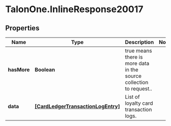 # TalonOne.InlineResponse20017

## Properties

Name | Type | Description | Notes
------------ | ------------- | ------------- | -------------
**hasMore** | **Boolean** | true means there is more data in the source collection to request.. | 
**data** | [**[CardLedgerTransactionLogEntry]**](CardLedgerTransactionLogEntry.md) | List of loyalty card transaction logs. | 


